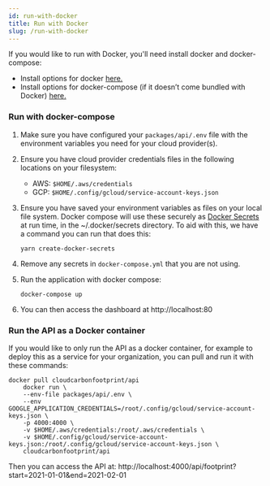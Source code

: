 ```yaml
---
id: run-with-docker
title: Run with Docker
slug: /run-with-docker
---
```


If you would like to run with Docker, you'll need install docker and docker-compose:

- Install options for docker [here.](https://docs.docker.com/get-docker/)
- Install options for docker-compose (if it doesn’t come bundled with Docker) [here.](https://docs.docker.com/compose/install/)

### Run with docker-compose

1.  Make sure you have configured your `packages/api/.env` file with the environment variables you need for your cloud provider(s).
2.  Ensure you have cloud provider credentials files in the following locations on your filesystem:
    - AWS: `$HOME/.aws/credentials`
    - GCP: `$HOME/.config/gcloud/service-account-keys.json`
3.  Ensure you have saved your environment variables as files on your local file system. Docker compose will use these securely as [Docker Secrets](https://docs.docker.com/engine/swarm/secrets/) at run time, in the ~/.docker/secrets directory. To aid with this, we have a command you can run that does this:

        yarn create-docker-secrets

4.  Remove any secrets in `docker-compose.yml` that you are not using.
5.  Run the application with docker compose:

        docker-compose up

6.  You can then access the dashboard at http://localhost:80

### Run the API as a Docker container

If you would like to only run the API as a docker container, for example to deploy this as a service for your organization, you can pull and run it with these commands:

    docker pull cloudcarbonfootprint/api
        docker run \
        --env-file packages/api/.env \
        --env
    GOOGLE_APPLICATION_CREDENTIALS=/root/.config/gcloud/service-account-keys.json \
        -p 4000:4000 \
        -v $HOME/.aws/credentials:/root/.aws/credentials \
        -v $HOME/.config/gcloud/service-account-keys.json:/root/.config/gcloud/service-account-keys.json \
        cloudcarbonfootprint/api

Then you can access the API at: http://localhost:4000/api/footprint?start=2021-01-01&end=2021-02-01
